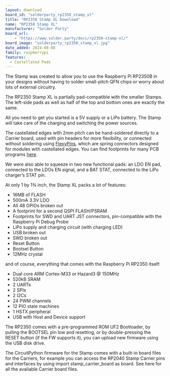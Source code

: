 ```yaml
---
layout: download
board_id: "solderparty_rp2350_stamp_xl"
title: "RP2350 Stamp XL Download"
name: "RP2350 Stamp XL"
manufacturer: "Solder Party"
board_url:
    - "https://www.solder.party/docs/rp2350-stamp-xl/"
board_image: "solderparty_rp2350_stamp_xl.jpg"
date_added: 2024-08-08
family: raspberrypi
features:
  - Castellated Pads
---
```



The Stamp was created to allow you to use the Raspberry Pi RP2350B in your designs without having to solder small-pitch QFN chips or worry about lots of external circuitry.

The RP2350 Stamp XL is partially pad-compatible with the smaller Stamps. The left-side pads as well as half of the top and bottom ones are exactly the same.

All you need to get you started is a 5V supply or a LiPo battery. The Stamp will take care of the charging and switching the power sources.

The castellated edges with 2mm pitch can be hand-soldered directly to a Carrier board, used with pin headers for more flexibility, or connected without soldering using [FlexyPins](https://www.solder.party/docs/flexypin), which are spring connectors designed for modules with castellated edges. You can find footprints for many PCB programs [here](https://github.com/solderparty/rp2xxx_stamp_footprints).

We were also able to squeeze in two new functional pads: an LDO EN pad, connected to the LDOs EN signal, and a BAT STAT, connected to the LiPo charger’s STAT pin.

At only 1 by 1¾ inch, the Stamp XL packs a lot of features:

* 16MB of FLASH
* 500mA 3.3V LDO
* All 48 GPIOs broken out
* A footprint for a second QSPI FLASH/PSRAM
* Footprints for SWD and UART JST connectors, pin-compatible with the Raspberry Pi Debug Probe
* LiPo supply and charging circuit (with charging LED)
* USB broken out
* SWD broken out
* Reset Button
* Bootsel Button
* 12MHz crystal

and of course, everything that comes with the Raspberry Pi RP2350 itself:

* Dual core ARM Cortex-M33 or Hazard3 @ 150MHz
* 520kB SRAM
* 2 UARTs
* 2 SPIs
* 2 I2Cs
* 24 PWM channels
* 12 PIO state machines
* 1 HSTX peripheral
* USB with Host and Device support

The RP2350 comes with a pre-programmed ROM UF2 Bootloader, by pulling the BOOTSEL pin low and resetting, or by double-pressing the RESET button (if the FW supports it), you can upload new firmware using the USB disk drive.

The CircuitPython firmware for the Stamp comes with a built-in board files for the Carriers, for example you can access the RP2040 Stamp Carrier pins and interfaces by using import stamp_carrier_board as board. See here for all the available Carrier board files.
